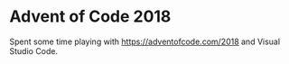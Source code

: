 # Advent of Code 2018

Spent some time playing with https://adventofcode.com/2018 and Visual Studio Code.
